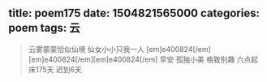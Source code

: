 title: poem175
date: 1504821565000
categories: poem
tags: 云
---
> 云雾蒙蒙恰似仙境
仙女小小只我一人
[em]e400824[/em][em]e400824[/em][em]e400824[/em]
早安
孤独小美
格致别趣
六点起床175天 迟到6天